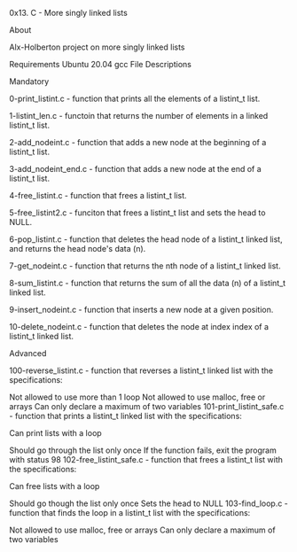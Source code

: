 0x13. C - More singly linked lists

About

Alx-Holberton project on more singly linked lists

Requirements Ubuntu 20.04 gcc File Descriptions

Mandatory

0-print_listint.c - function that prints all the elements of a listint_t list.

1-listint_len.c - functoin that returns the number of elements in a linked listint_t list.

2-add_nodeint.c - function that adds a new node at the beginning of a listint_t list.

3-add_nodeint_end.c - function that adds a new node at the end of a listint_t list.

4-free_listint.c - function that frees a listint_t list.

5-free_listint2.c - funciton that frees a listint_t list and sets the head to NULL.

6-pop_listint.c - function that deletes the head node of a listint_t linked list, and returns the head node's data (n).

7-get_nodeint.c - function that returns the nth node of a listint_t linked list.

8-sum_listint.c - function that returns the sum of all the data (n) of a listint_t linked list.

9-insert_nodeint.c - function that inserts a new node at a given position.

10-delete_nodeint.c - function that deletes the node at index index of a listint_t linked list.

Advanced

100-reverse_listint.c - function that reverses a listint_t linked list with the specifications:

Not allowed to use more than 1 loop Not allowed to use malloc, free or arrays Can only declare a maximum of two variables 101-print_listint_safe.c - function that prints a listint_t linked list with the specifications:

Can print lists with a loop

Should go through the list only once If the function fails, exit the program with status 98 102-free_listint_safe.c - function that frees a listint_t list with the specifications:

Can free lists with a loop

Should go though the list only once Sets the head to NULL 103-find_loop.c - function that finds the loop in a listint_t list with the specifications:

Not allowed to use malloc, free or arrays Can only declare a maximum of two variables